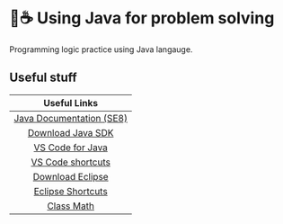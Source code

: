 # 🔧☕ Using Java for problem solving

Programming logic practice using Java langauge.

## Useful stuff

| Useful Links |
| :----------: |
| [Java Documentation (SE8)](https://docs.oracle.com/javase/8/docs/) |
| [Download Java SDK](https://www.oracle.com/br/java/technologies/downloads/) |
| [VS Code for Java](https://code.visualstudio.com/docs/java/java-tutorial) | 
| [VS Code shortcuts](https://www.crio.do/blog/vs-code-shortcuts/) |
| [Download Eclipse](https://www.eclipse.org/downloads/) |
| [Eclipse Shortcuts](https://www.codejava.net/ides/eclipse/25-eclipse-shortcut-keys-for-code-editing) |
| [Class Math](https://docs.oracle.com/javase/8/docs/api/java/lang/Math.html) |



